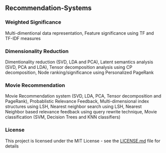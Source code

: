 ## Recommendation-Systems

### Weighted Significance
Multi-dimentional data representation, Feature significance using TF and TF-IDF measures

### Dimensionality Reduction

Dimentionality reduction (SVD, LDA and PCA), Latent semantics analysis (SVD, PCA and LDA), Tensor decomposition analysis using CP decomposition, Node ranking/significance using Personalized PageRank

### Movie Recommendation

Movie Recommendation system (SVD, LDA, PCA, Tensor decomposition and PageRank), Probablistic Relevance Feedback, Multi-dimensional index structures using LSH, Nearest neighbor search using LSH, Nearest Neighbor based relevance feedback using query rewrite technique, Movie classification (SVM, Decision Trees and KNN classifiers)

### License

This project is licensed under the MIT License - see the [LICENSE.md]() file for details
